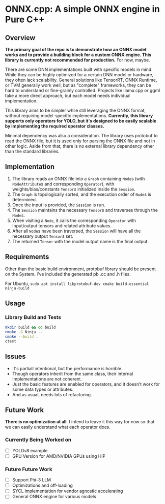 # ONNX.cpp: A simple ONNX engine in Pure C++

## Overview
**The primary goal of the repo is to demonstrate how an ONNX model works and to provide a building block for a custom ONNX engine. This library is currently not recommended for production.** For now, maybe.

There are some DNN implementations built with specific models in mind. While they can be highly optimized for a certain DNN model or hardware, they often lack scalability. General solutions like TensorRT, ONNX Runtime, or TVM generally work well, but as "complete" frameworks, they can be hard to understand or fine-grainly controlled. Projects like llama.cpp or ggml take a more direct approach, but each model needs individual implementation.

This library aims to be simpler while still leveraging the ONNX format, without requiring model-specific implementations. **Currently, this library supports only operators for YOLO, but it's designed to be easily scalable by implementing the required operator classes.**

Minimal dependency was also a consideration. The library uses protobuf to read the ONNX file, but it is used only for parsing the ONNX file and not in other logic. Aside from that, there is no external library dependency other than the standard libraries.

## Implementation
1. The library reads an ONNX file into a `Graph` containing `Node`s (with `NodeAttribute`s and corresponding `Operator`), with weights/bias/constants `Tensor`s initialized inside the `Session`.
2. The `Graph` is topologically sorted, and the execution order of `Node`s is determined.
3. Once the input is provided, the `Session` is run.
4. The `Session` maintains the necessary `Tensor`s and traverses through the `Node`s.
5. When visiting a `Node`, it calls the corresponding `Operator` with input/output tensors and related attribute values.
6. After all `Node`s have been traversed, the `Session` will have all the necessary output `Tensor`s set.
7. The returned `Tensor` with the model output name is the final output.

## Requirements
Other than the basic build environment, protobuf library should be present on the System. I've included the generated pb .cc and .h files.

For Ubuntu, `sudo apt install libprotobuf-dev cmake build-essential ninja-build`

## Usage

### Library Build and Tests
```bash
mkdir build && cd build
cmake -G Ninja ..
cmake --build .
ctest
```

## Issues
- It's partiall intentional, but the performance is horrible.
- Though operators inherit from the same class, their internal implementations are not coherent.
- Just the basic features are enabled for operators, and it doesn't work for some data types or attributes.
- And as usual, needs lots of refactoring.

## Future Work
**There is no optimization at all**. I intend to leave it this way for now so that we can easily understand what each operator does.

### Currently Being Worked on
- [ ] YOLOv8 example
- [ ] GPU Version for AMD/NVIDIA GPUs using HIP

### Future Future Work
- [ ] Support Phi-3 LLM
- [ ] Optimizations and off-loading
- [ ] SYCL implementation for vendor agnostic accelerating
- [ ] General ONNX engine for various models
